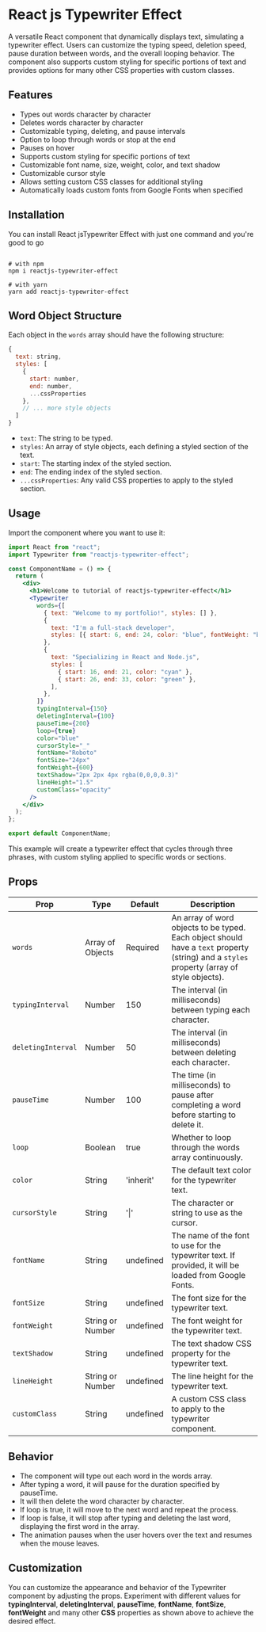 # React js Typewriter Effect

A versatile React component that dynamically displays text, simulating a typewriter effect. Users can customize the typing speed, deletion speed, pause duration between words, and the overall looping behavior. The component also supports custom styling for specific portions of text and provides options for many other CSS properties with custom classes.

## Features

- Types out words character by character
- Deletes words character by character
- Customizable typing, deleting, and pause intervals
- Option to loop through words or stop at the end
- Pauses on hover
- Supports custom styling for specific portions of text
- Customizable font name, size, weight, color, and text shadow
- Customizable cursor style
- Allows setting custom CSS classes for additional styling
- Automatically loads custom fonts from Google Fonts when specified

## Installation

You can install React jsTypewriter Effect with just one command and you're good to go

```shell

# with npm
npm i reactjs-typewriter-effect

# with yarn
yarn add reactjs-typewriter-effect

```

## Word Object Structure

Each object in the `words` array should have the following structure:

```javascript
{
  text: string,
  styles: [
    {
      start: number,
      end: number,
      ...cssProperties
    },
    // ... more style objects
  ]
}
```

- `text`: The string to be typed.
- `styles`: An array of style objects, each defining a styled section of the text.
- `start`: The starting index of the styled section.
- `end`: The ending index of the styled section.
- `...cssProperties`: Any valid CSS properties to apply to the styled section.

## Usage

Import the component where you want to use it:

```jsx
import React from "react";
import Typewriter from "reactjs-typewriter-effect";

const ComponentName = () => {
  return (
    <div>
      <h1>Welcome to tutorial of reactjs-typewriter-effect</h1>
      <Typewriter
        words={[
          { text: "Welcome to my portfolio!", styles: [] },
          {
            text: "I'm a full-stack developer",
            styles: [{ start: 6, end: 24, color: "blue", fontWeight: "bold" }],
          },
          {
            text: "Specializing in React and Node.js",
            styles: [
              { start: 16, end: 21, color: "cyan" },
              { start: 26, end: 33, color: "green" },
            ],
          },
        ]}
        typingInterval={150}
        deletingInterval={100}
        pauseTime={200}
        loop={true}
        color="blue"
        cursorStyle="_"
        fontName="Roboto"
        fontSize="24px"
        fontWeight={600}
        textShadow="2px 2px 4px rgba(0,0,0,0.3)"
        lineHeight="1.5"
        customClass="opacity"
      />
    </div>
  );
};

export default ComponentName;
```

This example will create a typewriter effect that cycles through three phrases, with custom styling applied to specific words or sections.

## Props

| Prop               | Type             | Default   | Description                                                                                                                                |
| ------------------ | ---------------- | --------- | ------------------------------------------------------------------------------------------------------------------------------------------ |
| `words`            | Array of Objects | Required  | An array of word objects to be typed. Each object should have a `text` property (string) and a `styles` property (array of style objects). |
| `typingInterval`   | Number           | 150       | The interval (in milliseconds) between typing each character.                                                                              |
| `deletingInterval` | Number           | 50        | The interval (in milliseconds) between deleting each character.                                                                            |
| `pauseTime`        | Number           | 100       | The time (in milliseconds) to pause after completing a word before starting to delete it.                                                  |
| `loop`             | Boolean          | true      | Whether to loop through the words array continuously.                                                                                      |
| `color`            | String           | 'inherit' | The default text color for the typewriter text.                                                                                            |
| `cursorStyle`      | String           | '\|'      | The character or string to use as the cursor.                                                                                              |
| `fontName`         | String           | undefined | The name of the font to use for the typewriter text. If provided, it will be loaded from Google Fonts.                                     |
| `fontSize`         | String           | undefined | The font size for the typewriter text.                                                                                                     |
| `fontWeight`       | String or Number | undefined | The font weight for the typewriter text.                                                                                                   |
| `textShadow`       | String           | undefined | The text shadow CSS property for the typewriter text.                                                                                      |
| `lineHeight`       | String or Number | undefined | The line height for the typewriter text.                                                                                                   |
| `customClass`      | String           | undefined | A custom CSS class to apply to the typewriter component.                                                                                   |

## Behavior

- The component will type out each word in the words array.
- After typing a word, it will pause for the duration specified by pauseTime.
- It will then delete the word character by character.
- If loop is true, it will move to the next word and repeat the process.
- If loop is false, it will stop after typing and deleting the last word, displaying the first word in the array.
- The animation pauses when the user hovers over the text and resumes when the mouse leaves.

## Customization

You can customize the appearance and behavior of the Typewriter component by adjusting the props. Experiment with different values for **typingInterval**, **deletingInterval**, **pauseTime**, **fontName**, **fontSize**, **fontWeight** and many other **CSS** properties as shown above to achieve the desired effect.
